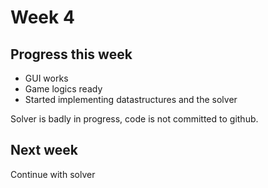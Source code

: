 # Week 4

## Progress this week

* GUI works
* Game logics ready
* Started implementing datastructures and the solver

Solver is badly in progress, code is not committed to github.

## Next week
Continue with solver
